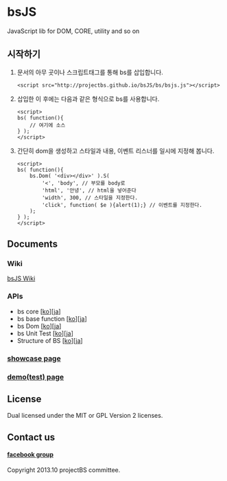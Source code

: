 ﻿bsJS
===

JavaScript lib for DOM, CORE, utility and so on

## 시작하기

1. 문서의 아무 곳이나 스크립트태그를 통해 bs를 삽입합니다.
    ```
    <script src="http://projectbs.github.io/bsJS/bs/bsjs.js"></script>
    ```

2. 삽입한 이 후에는 다음과 같은 형식으로 bs를 사용합니다.
    ```
    <script>
    bs( function(){
    	// 여기에 소스
    } );
    </script>
    ```

3. 간단히 dom을 생성하고 스타일과 내용, 이벤트 리스너를 일시에 지정해 봅니다.
    ```
    <script>
    bs( function(){
    	bs.Dom( '<div></div>' ).S( 
    		'<', 'body', // 부모를 body로
    		'html', '안녕', // html을 넣어준다
    		'width', 300, // 스타일을 지정한다.
    		'click', function( $e ){alert(1);} // 이벤트를 지정한다.
    	);
    } );
    </script>
    ```

## Documents
### Wiki
[bsJS Wiki](https://github.com/projectBS/bsJS/wiki)
### APIs
* bs core [[ko](https://github.com/projectBS/bsJS/wiki/doc1-core)][[ja](https://github.com/projectBS/bsJS/wiki/doc1-core-ja)]  
* bs base function [[ko](https://github.com/projectBS/bsJS/wiki/doc2-base-function)][[ja](https://github.com/projectBS/bsJS/wiki/doc2-base-function-ja)]  
* bs Dom [[ko](https://github.com/projectBS/bsJS/wiki/doc3-Dom)][[ja](https://github.com/projectBS/bsJS/wiki/doc3-Dom-ja)]  
* bs Unit Test [[ko](https://github.com/projectBS/bsJS/wiki/Unit-Test-of-BS-ko)][[ja](https://github.com/projectBS/bsJS/wiki/Unit-Test-of-BS-ja)]  
* Structure of BS [[ko](https://github.com/projectBS/bsJS/wiki/Structure-of-BS)][[ja](https://github.com/projectBS/bsJS/wiki/Structure-of-BS-ja)]  

### [showcase page](http://projectbs.github.io/bsShowCase/)  

### [demo(test) page](http://projectbs.github.io/bsTest/test/)

## License
Dual licensed under the MIT or GPL Version 2 licenses.  

## Contact us
#### [facebook group](https://www.facebook.com/groups/bs5js/?hc_location=stream)  

Copyright 2013.10 projectBS committee.
